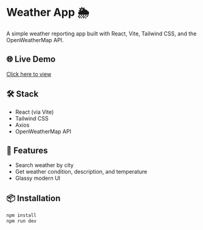 # Weather App 🌦️

A simple weather reporting app built with React, Vite, Tailwind CSS, and the OpenWeatherMap API.

## 🌐 Live Demo
[Click here to view](https://weather-app-yourusername.vercel.app/](https://weather-app-eta-two-14.vercel.app/))

## 🛠️ Stack
- React (via Vite)
- Tailwind CSS
- Axios
- OpenWeatherMap API

## 🚀 Features
- Search weather by city
- Get weather condition, description, and temperature
- Glassy modern UI

## 📦 Installation

```bash
npm install
npm run dev
